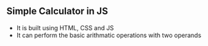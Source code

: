 ## Simple Calculator in JS
- It is built using HTML, CSS and JS
- It can perform the basic arithmatic operations with two operands
